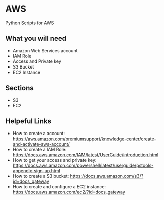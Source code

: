 # AWS
Python Scripts for AWS

## What you will need 
- Amazon Web Services account 
- IAM Role 
- Access and Private key
- S3 Bucket 
- EC2 Instance 

## Sections 
- S3 
- EC2 

## Helpeful Links 
- How to create a account: https://aws.amazon.com/premiumsupport/knowledge-center/create-and-activate-aws-account/
- How to create a IAM Role:  https://docs.aws.amazon.com/IAM/latest/UserGuide/introduction.html
- How to get your access and private key: https://docs.aws.amazon.com/powershell/latest/userguide/pstools-appendix-sign-up.html
- How to create a S3 bucket: https://docs.aws.amazon.com/s3/?id=docs_gateway
- How to create and configure a EC2 instance: https://docs.aws.amazon.com/ec2/?id=docs_gateway
